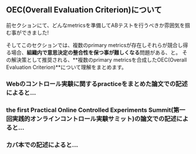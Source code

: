## OEC(Overall Evaluation Criterion)について

前セクションにて、どんなmetricsを準備してABテストを行うべきか雰囲気を掴む事ができました!

そしてこのセクションでは、複数のprimary metricsが存在しそれらが競合し得る場合、**組織内で意思決定の整合性を保つ事が難しくなる**問題がある、と。
その解決策として推奨される、**複数のprimary metricsを合成したOEC(Overall Evaluation Criterion)**について理解をまとめます。

### Webのコントロール実験に関するpracticeをまとめた論文での記述によると...

### the first Practical Online Controlled Experiments Summit(第一回実践的オンラインコントロール実験サミット)の論文での記述によると...

### カバ本での記述によると...
